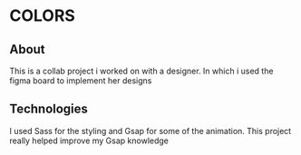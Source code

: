 # COLORS

## About
This is a collab project i worked on with a designer. In which i used the figma board to implement her designs 

## Technologies
I used Sass for the styling and Gsap for some of the animation. This project really helped improve my Gsap knowledge
